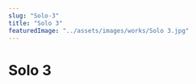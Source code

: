 ```yaml
---
slug: "Solo-3"
title: "Solo 3"
featuredImage: "../assets/images/works/Solo 3.jpg"
---
```


# Solo 3

